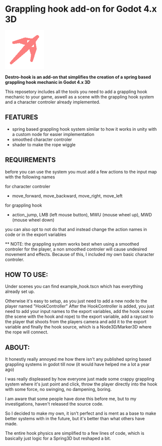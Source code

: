 # Grappling hook add-on for Godot 4.x 3D

![Alt text](addons/destrohook/textures/hook.png)

**Destro-hook is an add-on that simplifies the creation of a spring based grappling hook mechanic in Godot 4.x 3D**

This reposetory includes all the tools you need to add a grappling hook mechanic to your game, aswell as a scene with the grappling hook system and a character controler already implemented.

## FEATURES
- spring based grappling hook system similar to how it works in unity with a custom node for easier implementation
- smoothed character controler
- shader to make the rope wiggle

## REQUIREMENTS
before you can use the system you must add a few actions to the input map with the following names

for character controler
- move_forward, move_backward, move_right, move_left

for grappling hook
- action_jump, LMB (left mouse button), MWU (mouse wheel up), MWD (mouse wheel down)

you can also opt to not do that and instead change the action names in code or in the export variables

** NOTE: the grappling system works best when using a smoothed controler for the player, a non smoothed controler will cause undesired movement and effects. Because of this, I included my own basic character controler.

## HOW TO USE:
Under scenes you can find example_hook.tscn which has everything already set up.

Otherwise it's easy to setup, as you just need to add a new node to the player named "HookController"
After the HookController is added, you just need to add your input names to the export variables, add the hook scene (the scene with the hook and rope) to the export variable, add a raycast to the player that shoots from the players camera and add it to the export variable and finally the hook source, which is a Node3D/Marker3D where the rope will connect.

## ABOUT:
It honestly really annoyed me how there isn't any published spring based grappling systems in godot till now (it would have helped me a lot a year ago)

I was really displeased by how everyone just made some crappy grappling system where it's just point and click, throw the player directly into the hook with some force, no swinging, no dampening, boring.

I am aware that some people have done this before me, but to my investigations, haven't released the source code.

So I decided to make my own, it isn't perfect and is ment as a base to make better systems with in the future, but it's better than what others have made.

The entire hook physics are simplified to a few lines of code, which is basically just logic for a Spring3D but reshaped a bit.
